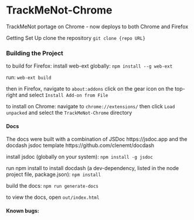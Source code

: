 TrackMeNot-Chrome
=================

TrackMeNot portage on Chrome - now deploys to both Chrome and Firefox

Getting Set Up
clone the repository
`git clone {repo URL}`

<h3>Building the Project</h3>

to build for Firefox:
install web-ext globally:
`npm install --g web-ext`

run:
`web-ext build`

then in Firefox, navigate to `about:addons`
click on the gear icon on the top-right
and select `Install Add-on from File`

to install on Chrome:
navigate to `chrome://extensions/`
then click `Load unpacked`
and select the `TrackMeNot-Chrome` directory

<h4>Docs</h4>
The docs were built with a combination of JSDoc https://jsdoc.app and the docdash jsdoc template https://github.com/clenemt/docdash

install jsdoc (globally on your system):
`npm install -g jsdoc`

run npm install to install docdash (a dev-dependency, listed in the node project file, package.json):
`npm install`

build the docs:
`npm run generate-docs`

to view the docs, open
`out/index.html`

<h4>Known bugs:</h4>